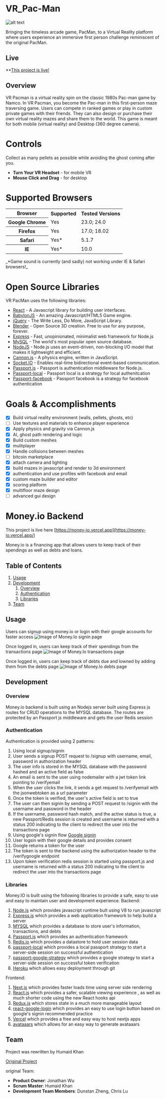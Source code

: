 # VR_Pac-Man

![alt text](https://i.imgsafe.org/1dee5367d6.png)

Bringing the timeless arcade game, PacMan, to a Virtual Reality platform where users experience an immersive first person challenge reminiscent of the original PacMan.

## Live

\*\*[This project is live!](https://www.vrpacman.com)

## Overview

VR Pacman is a virtual reality spin on the classic 1980s Pac-man game by Namco. In VR Pacman, you become the Pac-man in this first-person maze traversing game. Users can compete in ranked games or play in custom private games with their friends. They can also design or purchase their own virtual reality mazes and share them to the world. This game is meant for both mobile (virtual reality) and Desktop (360 degree camera).

# Controls

Collect as many pellets as possible while avoiding the ghost coming after you.

- **Turn Your VR Headset** - for mobile VR
- **Mouse Click and Drag** - for desktop

# Supported Browsers

<table>
  <tr>
    <th>Browser</th>
    <th>Supported</th>
    <th>Tested Versions</th>
  </tr>
  <tr>
    <th>Google Chrome</th>
    <td>Yes</td>
    <td>23.0; 24.0</td>
  </tr>
  <tr>
    <th>Firefox</th>
    <td>Yes</td>
    <td>17.0; 18.02</td>
  </tr>
  <tr>
    <th>Safari</th>
    <td>Yes*</td>
    <td>5.1.7</td>
  </tr>
  <tr>
    <th>IE</th>
    <td>Yes*</td>
    <td>10.0</td>
  </tr>
</table>
_*Game sound is currently (and sadly) not working under IE & Safari browsers!_

# Open Source Libraries

VR PacMan uses the following libraries:

- [React](https://facebook.github.io/react/) - A Javascript library for building user interfaces.
- [BabylonJS](http://babylonjs.com/) - An amazing Javascript/HTML5 Game engine.
- [jQuery](http://jquery.com/) - The Write Less, Do More, JavaScript Library.
- [Blender](https://www.blender.org/) - Open Source 3D creation. Free to use for any purpose, forever.
- [Express](http://expressjs.com/) - Fast, unopinionated, minimalist web framework for Node.js
- [MySQL](https://www.mysql.com/) - The world's most popular open source database.
- [NodeJS](https://nodejs.org/) - Node.js uses an event-driven, non-blocking I/O model that makes it lightweight and efficient.
- [Cannon.js](http://www.cannonjs.org/) - A physics engine, written in JavaScript.
- [Socket.IO](http://socket.io/) - Enables real-time bidirectional event-based communication.
- [Passport.js](http://passportjs.org/) - Passport is authentication middleware for Node.js.
- [Passport-local](http://www.passportjs.org/packages/passport-local/) - Passport local is a strategy for local authenitcation
- [Passport-facebook](http://www.passportjs.org/packages/passport-facebook/) - Passport facebook is a strategy for facebook authentication

# Goals & Accomplishments

- [x] Build virtual reality environment (walls, pellets, ghosts, etc)
- [ ] Use textures and materials to enhance player experience
- [x] Apply physics and gravity via Cannon.js
- [x] AI, ghost path rendering and logic
- [x] Build custom meshes
- [x] mulitplayer
- [x] Handle collisions between meshes
- [ ] bitcoin marketplace
- [x] attach camera and lighting
- [x] build mazes in javascript and render to 3d environment
- [x] authentication and use profiles with facebook and email
- [x] custom maze builder and editor
- [x] scoring platform
- [x] multifloor maze design
- [ ] advanced gui design

# Money.io Backend

This project is live here [https://money-io.vercel.app](https://money-io.vercel.app/)

Money.io is a financing app that allows users to keep track of their spendings as well as debts and loans.

## Table of Contents

1. [Usage](#Usage)
2. [Development](#development)
   1. [Overview](#Overview)
   2. [Authentication](#Authentication)
   3. [Libraries](#Libraries)
3. [Team](#team)

## Usage

Users can signup using money.io or login with their google accounts for faster access
![Image of Money.Io signin page](./signinPage.png)

Once logged in, users can keep track of their spendings from the transactions page
![Image of Money.Io transactions page](./transactions.png)

Once logged in, users can keep track of debts due and lowned by adding them from the debts page
![Image of Money.Io debts page](./debts.png)

## Development

### Overview

Money.io backend is built using an Nodejs server built using Express js routes for CRUD operations to
the MYSQL database. The routes are protected by an Passport js middleware and gets the user Redis session

### Authentication

Authentication is provided using 2 patterns:

1. Using local signup/signin
1. User sends a signup POST request to /signup with username, email, password in authorization header
1. The user info is stored in the MYSQL database with the password hashed and an active field as false
1. An email is sent to the user using nodemailer with a jwt token link pointing to /verifyemail
1. When the user clicks the link, it sends a get request to /verifyemail with the jsonwebtoken as a url parameter
1. Once the token is verified, the user's active field is set to true
1. The user can then signin by sending a POST request to /signin with the username and password in the header
1. If the username, password hash match, and the active status is true, a new Passport/Redis session is created and username is returned with a status 200 indicating to the client to redirect the user into the transactions page
1. Using google's signin flow [Google signin](https://developers.google.com/identity/sign-in/web/backend-auth)
1. User logsin with their google details and provides consent
1. Google returns a token for the user
1. The token is sent to the backend using the authorization header to the /verifygoogle endpoint
1. Upon token verification redis session is started using passport.js and username is returned with a status 200 indicating to the client to redirect the user into the transactions page

### Libraries

Money.IO is built using the following libraries to provide a safe, easy to use
and easy to maintain user and development experience.
Backend:

1. [Node.js](https://nodejs.org/en/) which provides javascript runtime bult using V8 to run javascript
2. [Express.js](https://expressjs.com/) which provides a web application framework to help build a server
3. [MYSQL](https://www.mysql.com/) which provides a database to store user's information, transactions, and debts
4. [Passport.js](http://www.passportjs.org/) which provides an authentication framework
5. [Redis.io](https://redis.io/) which provides a datastore to hold user session data
6. [passport-local](https://github.com/jaredhanson/passport-local) which provides a local passport strategy to
   start a server-side session on successful authentication
7. [passport-google-strategy](https://github.com/humaidk2/passport-google-strategy#readme) which provides a google strategy
   to start a server-side session on successful token verification
8. [Heroku](https://www.heroku.com/) which allows easy deployment through git

Frontend:

1. [Next.js](https://nextjs.org/) which provides faster loads time using server side rendering
2. [React.js](https://reactjs.org/) which provides a safer, scalable viewing experience
   , as well as much shorter code using the new React hooks api
3. [Redux.js](https://redux.js.org/) which stores state in a much more manageable layout
4. [react-google-login](https://github.com/anthonyjgrove/react-google-login) which provides an easy to use login
   button based on google's signin recommended practice
5. [Vercel](https://vercel.com/) which provides a free and easy way to host nextjs apps
6. [avataaars](https://github.com/fangpenlin/avataaars) which allows for an easy way to generate avataaars

## Team

Project was rewritten by Humaid Khan

[Original Project](https://github.com/humaidk2/Money-io)

original Team:

- **Product Owner**: Jonathan Wu
- **Scrum Master**: Humaid Khan
- **Development Team Members**: Dunstan Zheng, Chris Lu
